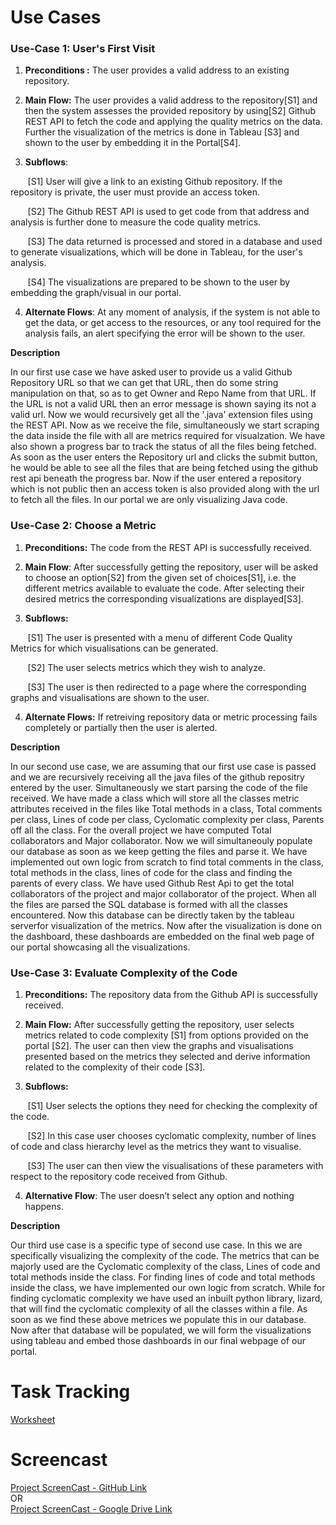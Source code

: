 # Use Cases

### Use-Case 1: User's First Visit

1.  **Preconditions :** The user provides a valid address to an existing repository. 

2.  **Main Flow:** The user provides a valid address to the repository[S1] and then the system assesses the provided repository by using[S2] Github REST API to fetch the code and applying the quality metrics on the data. Further the visualization of the metrics is done in Tableau [S3] and shown to the user by embedding it in the Portal[S4].  

1.  **Subflows**:

&nbsp;&nbsp;&nbsp;&nbsp;&nbsp;&nbsp; \[S1\] User will give a link to an existing Github repository. If the repository is private, the user must provide an access token.

&nbsp;&nbsp;&nbsp;&nbsp;&nbsp;&nbsp; \[S2\] The Github REST API is used to get code from that address and analysis is further done to measure the code quality metrics.

&nbsp;&nbsp;&nbsp;&nbsp;&nbsp;&nbsp; \[S3\] The data returned is processed and stored in a database and used to generate visualizations, which will be done in Tableau, for the user's analysis.

&nbsp;&nbsp;&nbsp;&nbsp;&nbsp;&nbsp; \[S4\] The visualizations are prepared to be shown to the user by embedding the graph/visual in our portal.

4.  **Alternate Flows**: At any moment of analysis, if the system is not able to get the data, or get access to the resources, or any tool required for the analysis fails, an alert specifying the error will be shown to the user.

**Description**

In our first use case we have asked user to provide us a valid Github Repository URL so that we can get that URL, then do some string manipulation on that, so as to get Owner and Repo Name from that URL. If the URL is not a valid URL then an error message is shown saying its not a valid url. Now we would recursively get all the '.java' extension files using the REST API. Now as we receive the file, simultaneously we start scraping the data inside the file with all are metrics required for visualzation. We have also shown a progress bar to track the status of all the files being fetched. As soon as the user enters the Repository url and clicks the submit button, he would be able to see all the files that are being fetched using the github rest api beneath the progress bar. Now if the user entered a repository which is not public then an access token is also provided along with the url to fetch all the files. In our portal we are only visualizing Java code. 


### Use-Case 2: Choose a Metric

1.  **Preconditions:** The code from the REST API is successfully received.

2.  **Main Flow**: After successfully getting the repository, user will be asked to choose an option[S2] from the given set of choices[S1], i.e. the different metrics available to evaluate the code. After selecting their desired metrics the corresponding visualizations are displayed[S3].

3.  **Subflows:**

&nbsp;&nbsp;&nbsp;&nbsp;&nbsp;&nbsp; \[S1\] The user is presented with a menu of different Code Quality Metrics for which visualisations can be generated.

&nbsp;&nbsp;&nbsp;&nbsp;&nbsp;&nbsp; \[S2\] The user selects metrics which they wish to analyze.

&nbsp;&nbsp;&nbsp;&nbsp;&nbsp;&nbsp; \[S3\] The user is then redirected to a page where the corresponding graphs and visualisations are shown to the user.

4.  **Alternate Flows:** If retreiving repository data or metric processing fails completely or partially then the user is alerted.

**Description**

In our second use case, we are assuming that our first use case is passed and we are recursively receiving all the java files of the github repositry entered by the user. Simultaneously we start parsing the code of the file received. We have made a class which will store all the classes metric attributes received in the files like Total methods in a class, Total comments per class, Lines of code per class, Cyclomatic complexity per class, Parents off all the class. For the overall project we have computed Total collaborators and Major collaborator. Now we will simultaneouly populate our database as soon as we keep getting the files and parse it. We have implemented out own logic from scratch to find total comments in the class, total methods in the class, lines of code for the class and finding the parents of every class. We have used Github Rest Api to get the total collaborators of the project and major collaborator of the project. When all the files are parsed the SQL database is formed with all the classes encountered. Now this database can be directly taken by the tableau serverfor visualization of the metrics. Now after the visualization is done on the dashboard, these dashboards are embedded on the final web page of our portal showcasing all the visualizations.


### Use-Case 3: Evaluate Complexity of the Code 

1.  **Preconditions:** The repository data from the Github API is successfully received.

2.  **Main Flow:** After successfully getting the repository, user selects metrics related to code complexity [S1] from options provided on the portal [S2]. The user can then view the graphs and visualisations presented based on the metrics they selected and derive information related to the complexity of their code [S3].

3.  **Subflows:**

&nbsp;&nbsp;&nbsp;&nbsp;&nbsp;&nbsp; \[S1\] User selects the options they need for checking the complexity of the code.

&nbsp;&nbsp;&nbsp;&nbsp;&nbsp;&nbsp; \[S2\] In this case user chooses cyclomatic complexity, number of lines of code and class hierarchy level as the metrics they want to visualise.

&nbsp;&nbsp;&nbsp;&nbsp;&nbsp;&nbsp; \[S3\] The user can then view the visualisations of these parameters with respect to the repository code received from Github.

4.  **Alternative Flow**: The user doesn’t select any option and nothing happens.

**Description**

Our third use case is a specific type of second use case. In this we are specifically visualizing the complexity of the code. The metrics that can be majorly used are the Cyclomatic complexity of the class, Lines of code and total methods inside the class. For finding lines of code and total methods inside the class, we have implemented our own logic from scratch. While for finding cyclomatic complexity we have used an inbuilt python library, lizard, that will find the cyclomatic complexity of all the classes within a file. As soon as we find these above metrices we populate this in our database. Now after that database will be populated, we will form the visualizations using tableau and embed those dashboards in our final webpage of our portal.


# Task Tracking
[Worksheet](https://github.ncsu.edu/umisra/csc510-project/blob/master/WORKSHEET.md)

# Screencast

[Project ScreenCast - GitHub Link](https://github.ncsu.edu/umisra/csc510-project/blob/master/Screencast%20-%20Milestone%203.mp4)
</br>OR</br>
[Project ScreenCast - Google Drive Link](https://drive.google.com/file/d/1pffZ40t8k5bTkDbwipd1G0ttnYKuPbLw/view?usp=sharing)
